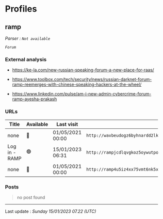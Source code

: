 # Profiles

## **ramp**


_Parser : `Not available`_

_`Forum`_

### External analysis
- https://ke-la.com/new-russian-speaking-forum-a-new-place-for-raas/

- https://www.toolbox.com/tech/security/news/russian-darknet-forum-ramp-reemerges-with-chinese-speaking-hackers-at-the-wheel/

- https://www.linkedin.com/pulse/am-i-new-admin-cybercrime-forum-ramp-ayesha-prakash

### URLs
| Title | Available | Last visit | fqdn | Screenshot 
|---|---|---|---|---|
| none | 🔴 | 01/05/2021 00:00 | `http://wavbeudogz6byhnardd2lkp2jafims3j7tj6k6qnywchn2csngvtffqd.onion` | ❌ | 
| Log in - RAMP | 🟢 | 15/01/2023 06:31 | `http://rampjcdlqvgkoz5oywutpo6ggl7g6tvddysustfl6qzhr5osr24xxqqd.onion` | <a href="https://www.ransomware.live/screenshots/rampjcdlqvgkoz5oywutpo6ggl7g6tvddysustfl6qzhr5osr24xxqqd-onion.png" target=_blank>📸</a> | 
| none | 🔴 | 01/05/2021 00:00 | `http://ramp4u5iz4xx75vmt6nk5xfrs5mrmtokzszqxhhkjqlk7pbwykaz7zid.onion` | ❌ | 

### Posts

> no post found


 --- 


Last update : _Sunday 15/01/2023 07.22 (UTC)_
